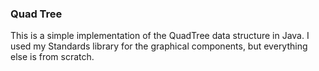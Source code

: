 ### Quad Tree

This is a simple implementation of the QuadTree data structure in Java. I used my Standards library for the graphical components, but everything else is from scratch. 